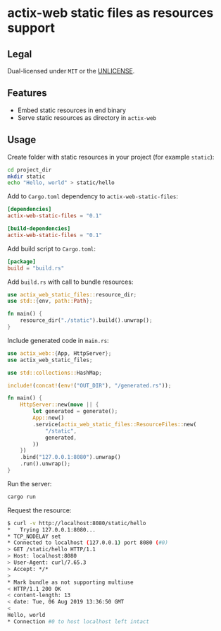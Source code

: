 # actix-web static files as resources support

## Legal

Dual-licensed under `MIT` or the [UNLICENSE](http://unlicense.org/).

## Features

- Embed static resources in end binary
- Serve static resources as directory in `actix-web`

## Usage

Create folder with static resources in your project (for example `static`):
```bash
cd project_dir
mkdir static
echo "Hello, world" > static/hello
```

Add to `Cargo.toml` dependency to `actix-web-static-files`:
```toml
[dependencies]
actix-web-static-files = "0.1"

[build-dependencies]
actix-web-static-files = "0.1"
```

Add build script to `Cargo.toml`:
```toml
[package]
build = "build.rs"
```

Add `build.rs` with call to bundle resources:
```rust
use actix_web_static_files::resource_dir;
use std::{env, path::Path};

fn main() {
    resource_dir("./static").build().unwrap();
}
```

Include generated code in `main.rs`:
```rust
use actix_web::{App, HttpServer};
use actix_web_static_files;

use std::collections::HashMap;

include!(concat!(env!("OUT_DIR"), "/generated.rs"));

fn main() {
    HttpServer::new(move || {
        let generated = generate();
        App::new()
        .service(actix_web_static_files::ResourceFiles::new(
            "/static",
            generated,
        ))
    })
    .bind("127.0.0.1:8080").unwrap()
    .run().unwrap();
}
```

Run the server:
```bash
cargo run
```

Request the resource:
```bash
$ curl -v http://localhost:8080/static/hello
*   Trying 127.0.0.1:8080...
* TCP_NODELAY set
* Connected to localhost (127.0.0.1) port 8080 (#0)
> GET /static/hello HTTP/1.1
> Host: localhost:8080
> User-Agent: curl/7.65.3
> Accept: */*
> 
* Mark bundle as not supporting multiuse
< HTTP/1.1 200 OK
< content-length: 13
< date: Tue, 06 Aug 2019 13:36:50 GMT
< 
Hello, world
* Connection #0 to host localhost left intact
```